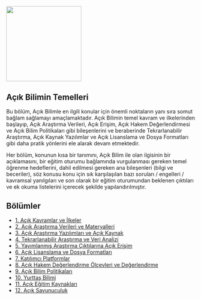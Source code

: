 ## <img src="/Images/Icons/open_science.png" width="200" height="200" />
## Açık Bilimin Temelleri

Bu bölüm, Açık Bilimle en ilgili konular için önemli noktaların yanı sıra somut bağlam sağlamayı amaçlamaktadır. Açık Bilimin temel kavram ve ilkelerinden başlayıp, Açık Araştırma Verileri, Açık Erişim, Açık Hakem Değerlendirmesi ve Açık Bilim Politikaları gibi bileşenlerini ve beraberinde Tekrarlanabilir Araştırma, Açık Kaynak Yazılımlar ve Açık Lisanslama ve Dosya Formatları gibi daha pratik yönlerini ele alarak devam etmektedir.

Her bölüm, konunun kısa bir tanımını, Açık Bilim ile olan ilgisinin bir açıklamasını, bir eğitim oturumu bağlamında vurgulanması gereken temel öğrenme hedeflerini, dahil edilmesi gereken ana bileşenleri \(bilgi ve beceriler\), söz konusu konu için sık karşılaşılan bazı soruları / engelleri / kavramsal yanılgıları ve son olarak bir eğitim oturumundan beklenen çıktıları ve ek okuma listelerini içerecek şekilde yapılandırılmıştır.

## Bölümler

* [1. Açık Kavramlar ve İlkeler](https://github.com/Open-Science-Training-Handbook/-Open-Science-TrainingHandbook_TUR/blob/master/02OpenScienceBasics/01OpenConceptsAndPrinciples.md)
* [2. Açık Araştırma Verileri ve Materyalleri](https://github.com/Open-Science-Training-Handbook/-Open-Science-TrainingHandbook_TUR/blob/master/02OpenScienceBasics/02OpenResearchDataAndMaterials.md)
* [3. Açık Araştırma Yazılımları ve Açık Kaynak](https://github.com/Open-Science-Training-Handbook/-Open-Science-TrainingHandbook_TUR/blob/master/02OpenScienceBasics/03OpenResearchSoftwareAndOpenSource.md)
* [4. Tekrarlanabilir Araştırma ve Veri Analizi](https://github.com/Open-Science-Training-Handbook/-Open-Science-TrainingHandbook_TUR/blob/master/02OpenScienceBasics/04ReproducibleResearchAndDataAnalysis.md)
* [5. Yayımlanmış Araştırma Çıktılarına Açık Erişim](https://github.com/Open-Science-Training-Handbook/-Open-Science-TrainingHandbook_TUR/blob/master/02OpenScienceBasics/05OpenAccessToPublishedResearchResults.md)
* [6. Açık Lisanslama ve Dosya Formatları](https://github.com/Open-Science-Training-Handbook/-Open-Science-TrainingHandbook_TUR/blob/master/02OpenScienceBasics/06OpenLicensingAndFileFormats.md)
* [7. Katılımcı Platformlar](https://github.com/Open-Science-Training-Handbook/-Open-Science-TrainingHandbook_TUR/blob/master/02OpenScienceBasics/07CollaborativePlatforms.md)
* [8. Açık Hakem Değerlendirme Ölçevleri ve Değerlendirme](https://github.com/Open-Science-Training-Handbook/-Open-Science-TrainingHandbook_TUR/blob/master/02OpenScienceBasics/08OpenPeerReviewMetricsAndEvaluation.md)
* [9. Açık Bilim Politikaları](https://github.com/Open-Science-Training-Handbook/-Open-Science-TrainingHandbook_TUR/blob/master/02OpenScienceBasics/09OpenSciencePolicies.md)
* [10. Yurttaş Bilimi](https://github.com/Open-Science-Training-Handbook/-Open-Science-TrainingHandbook_TUR/blob/master/02OpenScienceBasics/10CitizenScience.md)
* [11. Açık Eğitim Kaynakları](https://github.com/Open-Science-Training-Handbook/-Open-Science-TrainingHandbook_TUR/blob/master/02OpenScienceBasics/11OpenEducationalResources.md)
* [12. Açık Savunuculuk](https://github.com/Open-Science-Training-Handbook/-Open-Science-TrainingHandbook_TUR/blob/master/02OpenScienceBasics/12OpenAdvocacy.md)

